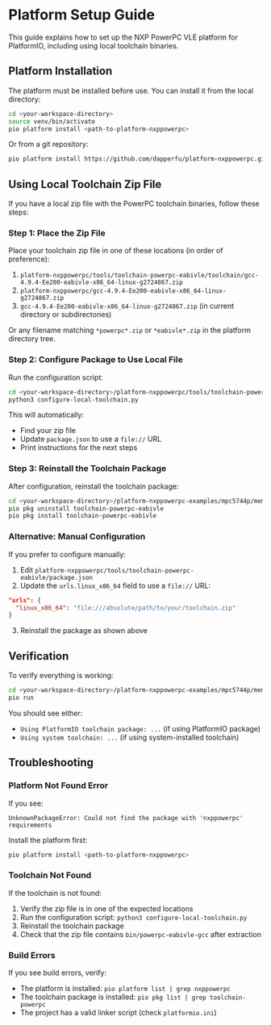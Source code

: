 # Platform Setup Guide

This guide explains how to set up the NXP PowerPC VLE platform for PlatformIO, including using local toolchain binaries.

## Platform Installation

The platform must be installed before use. You can install it from the local directory:

```bash
cd <your-workspace-directory>
source venv/bin/activate
pio platform install <path-to-platform-nxppowerpc>
```

Or from a git repository:

```bash
pio platform install https://github.com/dapperfu/platform-nxppowerpc.git
```

## Using Local Toolchain Zip File

If you have a local zip file with the PowerPC toolchain binaries, follow these steps:

### Step 1: Place the Zip File

Place your toolchain zip file in one of these locations (in order of preference):

1. `platform-nxppowerpc/tools/toolchain-powerpc-eabivle/toolchain/gcc-4.9.4-Ee200-eabivle-x86_64-linux-g2724867.zip`
2. `platform-nxppowerpc/gcc-4.9.4-Ee200-eabivle-x86_64-linux-g2724867.zip`
3. `gcc-4.9.4-Ee200-eabivle-x86_64-linux-g2724867.zip` (in current directory or subdirectories)

Or any filename matching `*powerpc*.zip` or `*eabivle*.zip` in the platform directory tree.

### Step 2: Configure Package to Use Local File

Run the configuration script:

```bash
cd <your-workspace-directory>/platform-nxppowerpc/tools/toolchain-powerpc-eabivle
python3 configure-local-toolchain.py
```

This will automatically:
- Find your zip file
- Update `package.json` to use a `file://` URL
- Print instructions for the next steps

### Step 3: Reinstall the Toolchain Package

After configuration, reinstall the toolchain package:

```bash
cd <your-workspace-directory>/platform-nxppowerpc-examples/mpc5744p/memory/edma-mpc5744p
pio pkg uninstall toolchain-powerpc-eabivle
pio pkg install toolchain-powerpc-eabivle
```

### Alternative: Manual Configuration

If you prefer to configure manually:

1. Edit `platform-nxppowerpc/tools/toolchain-powerpc-eabivle/package.json`
2. Update the `urls.linux_x86_64` field to use a `file://` URL:

```json
"urls": {
  "linux_x86_64": "file:///absolute/path/to/your/toolchain.zip"
}
```

3. Reinstall the package as shown above

## Verification

To verify everything is working:

```bash
cd <your-workspace-directory>/platform-nxppowerpc-examples/mpc5744p/memory/edma-mpc5744p
pio run
```

You should see either:
- `Using PlatformIO toolchain package: ...` (if using PlatformIO package)
- `Using system toolchain: ...` (if using system-installed toolchain)

## Troubleshooting

### Platform Not Found Error

If you see:
```
UnknownPackageError: Could not find the package with 'nxppowerpc' requirements
```

Install the platform first:
```bash
pio platform install <path-to-platform-nxppowerpc>
```

### Toolchain Not Found

If the toolchain is not found:

1. Verify the zip file is in one of the expected locations
2. Run the configuration script: `python3 configure-local-toolchain.py`
3. Reinstall the toolchain package
4. Check that the zip file contains `bin/powerpc-eabivle-gcc` after extraction

### Build Errors

If you see build errors, verify:
- The platform is installed: `pio platform list | grep nxppowerpc`
- The toolchain package is installed: `pio pkg list | grep toolchain-powerpc`
- The project has a valid linker script (check `platformio.ini`)

